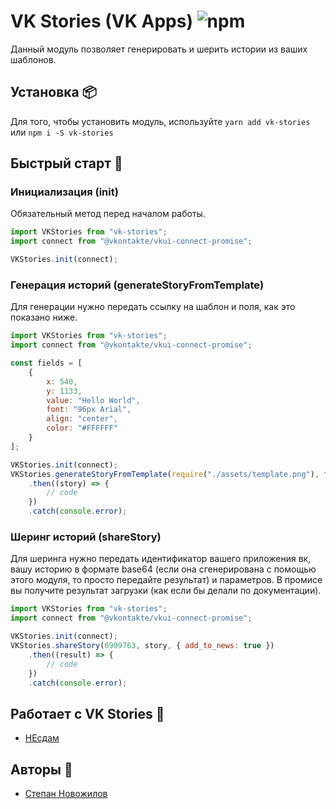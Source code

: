 # VK Stories (VK Apps) ![npm](https://img.shields.io/npm/v/vk-stories.svg)
Данный модуль позволяет генерировать и шерить истории из ваших шаблонов.

## Установка 📦
Для того, чтобы установить модуль, используйте `yarn add vk-stories` или `npm i -S vk-stories`

## Быстрый старт 🚀
### Инициализация (init)
Обязательный метод перед началом работы.
```js
import VKStories from "vk-stories";
import connect from "@vkontakte/vkui-connect-promise";

VKStories.init(connect);
```

### Генерация историй (generateStoryFromTemplate)
Для генерации нужно передать ссылку на шаблон и поля, как это показано ниже.
```js
import VKStories from "vk-stories";
import connect from "@vkontakte/vkui-connect-promise";

const fields = [
    {
        x: 540,
        y: 1133,
        value: "Hello World",
        font: "96px Arial",
        align: "center",
        color: "#FFFFFF"
    }
];

VKStories.init(connect);
VKStories.generateStoryFromTemplate(require("./assets/template.png"), fields)
    .then((story) => {
        // code
    })
    .catch(console.error);
```

### Шеринг историй (shareStory)
Для шеринга нужно передать идентификатор вашего приложения вк, вашу историю в формате base64 
(если она сгенерирована с помощью этого модуля, то просто передайте результат) и параметров.
В промисе вы получите результат загрузки (как если бы делали по документации).
```js
import VKStories from "vk-stories";
import connect from "@vkontakte/vkui-connect-promise";

VKStories.init(connect);
VKStories.shareStory(6999763, story, { add_to_news: true })
    .then((result) => {
        // code
    })
    .catch(console.error);
```

## Работает с VK Stories 🙌
*   [НЕсдам](https://vk.com/app6999763)

## Авторы 🎨
*   [Степан Новожилов](https://vk.me/this.state.user)

